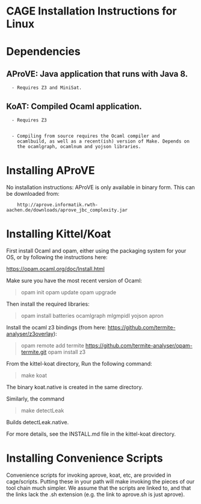 CAGE Installation Instructions for Linux
========================================



# Dependencies

   ## AProVE: Java application that runs with Java 8.

      - Requires Z3 and MiniSat.


   ## KoAT: Compiled Ocaml application.

      - Requires Z3


      - Compiling from source requires the Ocaml compiler and
        ocamlbuild, as well as a recent(ish) version of Make. Depends on
        the ocamlgraph, ocamlnum and yojson libraries.


# Installing AProVE

  No installation instructions: AProVE is only available in binary form.
  This can be downloaded from:

        http://aprove.informatik.rwth-aachen.de/downloads/aprove_jbc_complexity.jar

# Installing Kittel/Koat

  First install Ocaml and opam, either using the packaging system for your OS,
  or by following the instructions here:

  https://opam.ocaml.org/doc/Install.html

  Make sure you have the most recent version of Ocaml:

  > opam init
  > opam update
  > opam upgrade

  Then install the required libraries:

  > opam install batteries ocamlgraph mlgmpidl yojson apron

  Install the ocaml z3 bindings (from here: https://github.com/termite-analyser/z3overlay):
  
  > opam remote add termite https://github.com/termite-analyser/opam-termite.git
  > opam install z3
  

  From the kittel-koat directory, Run the following command:

  > make koat

  The binary koat.native is created in the same directory.

  Similarly, the command

  > make detectLeak

  Builds detectLeak.native.

  For more details, see the INSTALL.md file in the kittel-koat directory.

# Installing Convenience Scripts


   Convenience scripts for invoking aprove, koat, etc, are provided in
   cage/scripts.  Putting these in your path will make invoking the pieces of
   our tool chain much simpler.  We assume that the scripts are linked to, and
   that the links lack the .sh extension (e.g. the link to aprove.sh is just
   aprove).

